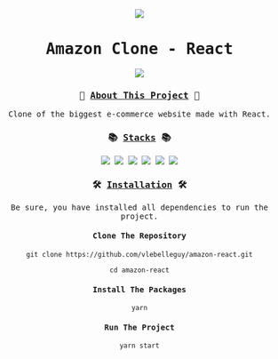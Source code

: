 <div align="center">
<samp>
<img src="https://i.ibb.co/swDgz3K/amazon-logo.png">
<h1>Amazon Clone - React</h1>
<img src="https://i.ibb.co/wBL3rZ8/amazon-mockup.png">
<h3>🛒 <ins>About This Project</ins> 🛒</h3>
<p>Clone of the biggest e-commerce website made with React.</p>
<h3>📚 <ins>Stacks</ins> 📚</h3>
<img src="https://img.shields.io/badge/-JavaScript-ff9302?style=for-the-badge&logo=JavaScript&logoColor=white">
<img src="https://img.shields.io/badge/-React-ff9302?style=for-the-badge&logo=React&logoColor=white">
<img src="https://img.shields.io/badge/-Firebase-ff9302?style=for-the-badge&logo=Firebase&logoColor=white">
<img src="https://img.shields.io/badge/-HTML5-ff9302?style=for-the-badge&logo=HTML5&logoColor=white">
<img src="https://img.shields.io/badge/-CSS3-ff9302?style=for-the-badge&logo=CSS3&logoColor=white">
<img src="https://img.shields.io/badge/-Netlify-ff9302?style=for-the-badge&logo=Netlify&logoColor=white">
<h3>🛠️ <ins>Installation</ins> 🛠️</h3>
<p>Be sure, you have installed all dependencies to run the project.</p>
<h4>Clone The Repository</h4>

`git clone https://github.com/vlebelleguy/amazon-react.git`
      
`cd amazon-react`
      
<h4>Install The Packages</h4>
      
`yarn`
      
<h4>Run The Project</h4>
      
`yarn start`
</samp>
</div>
